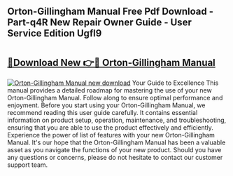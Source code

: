 ## Orton-Gillingham Manual Free Pdf Download - Part-q4R New Repair Owner Guide - User Service Edition Ugfl9

# <h2><a href="http://cf13070.oget.top/?id=Orton-Gillingham+Manual">🔗Download New 👉🔴 Orton-Gillingham Manual</a></h2>

[![Orton-Gillingham Manual new download](https://i.imgur.com/5g1atiW.png)](http://cf13070.oget.top/?id=Orton-Gillingham+Manual)
Your Guide to Excellence This manual provides a detailed roadmap for mastering the use of your new Orton-Gillingham Manual. Follow along to ensure optimal performance and enjoyment. Before you start using your Orton-Gillingham Manual, we recommend reading this user guide carefully. It contains essential information on product setup, operation, maintenance, and troubleshooting, ensuring that you are able to use the product effectively and efficiently. Experience the power of list of features with your new Orton-Gillingham Manual. It's our hope that the Orton-Gillingham Manual has been a valuable asset as you navigate the functions of your new product. Should you have any questions or concerns, please do not hesitate to contact our customer support team.

